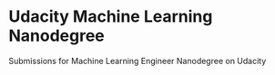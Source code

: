 # Udacity Machine Learning Nanodegree

Submissions for Machine Learning Engineer Nanodegree on Udacity
